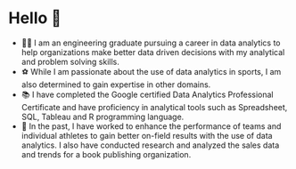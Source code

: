 # Hello 👋
- :man_technologist: I am an engineering graduate pursuing a career in data analytics to help organizations make better data driven decisions with my analytical and problem solving skills. 
- ⚽ While I am passionate about the use of data analytics in sports, I am also determined to gain expertise in other domains.
- 📚 I have completed the Google certified Data Analytics Professional Certificate and have proficiency in analytical tools such as Spreadsheet, SQL, Tableau and R programming language. 
- 📄 In the past, I have worked to enhance the performance of teams and individual athletes to gain better on-field results with the use of data analytics. I also have conducted research and analyzed the sales data and trends for a book publishing organization.
<!---
pratikkanade/pratikkanade is a ✨ special ✨ repository because its `README.md` (this file) appears on your GitHub profile.
You can click the Preview link to take a look at your changes.
--->

